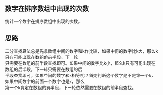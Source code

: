 ## 数字在排序数组中出现的次数
统计一个数字在排序数组中出现的次数。
## 思路
二分查找算法总是先拿数组中间的数字和k作比较，如果中间的数字比k大，那么k只有可能出现在数组的前半段，下一轮</br>
只需要在数组的前半段查找即可。如果中间的数字比k小，那么k只有可能出现在数组的后半段，下一轮只需要在数组的后</br>
半段查找即可。如果中间的数字和k相等呢？首先判断这个数字是不是第一个k，如果中间数字的前面一个数字也是k，那么</br>
第一个k肯定在数组的前半段，下一轮依然需要在数组的前半段查找。